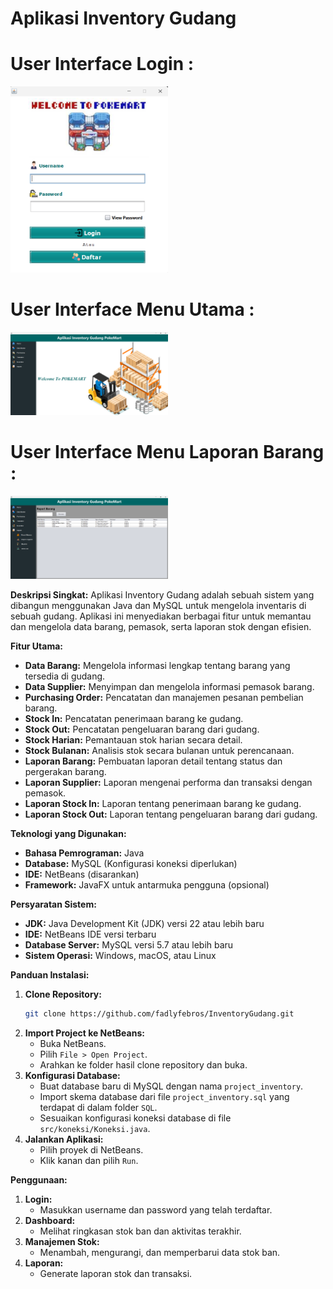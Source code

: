 # Aplikasi Inventory Gudang


<h1 align="left">User Interface Login :</h1>
<img align="justify" alt="Web-developer" width="50%" src="https://github.com/fadlyfebros/InventoryGudang/blob/main/Login.png">


<h1 align="left">User Interface Menu Utama :</h1>
<img align="justify" alt="Web-developer" width="50%" src="https://github.com/fadlyfebros/InventoryGudang/blob/main/menuUtama.png">


<h1 align="left">User Interface Menu Laporan Barang :</h1>
<img align="justify" alt="Web-developer" width="50%" src="https://github.com/fadlyfebros/InventoryGudang/blob/main/Report%20Barang.png">

**Deskripsi Singkat:**
Aplikasi Inventory Gudang adalah sebuah sistem yang dibangun menggunakan Java dan MySQL untuk mengelola inventaris di sebuah gudang. Aplikasi ini menyediakan berbagai fitur untuk memantau dan mengelola data barang, pemasok, serta laporan stok dengan efisien.

**Fitur Utama:**
- **Data Barang:** Mengelola informasi lengkap tentang barang yang tersedia di gudang.
- **Data Supplier:** Menyimpan dan mengelola informasi pemasok barang.
- **Purchasing Order:** Pencatatan dan manajemen pesanan pembelian barang.
- **Stock In:** Pencatatan penerimaan barang ke gudang.
- **Stock Out:** Pencatatan pengeluaran barang dari gudang.
- **Stock Harian:** Pemantauan stok harian secara detail.
- **Stock Bulanan:** Analisis stok secara bulanan untuk perencanaan.
- **Laporan Barang:** Pembuatan laporan detail tentang status dan pergerakan barang.
- **Laporan Supplier:** Laporan mengenai performa dan transaksi dengan pemasok.
- **Laporan Stock In:** Laporan tentang penerimaan barang ke gudang.
- **Laporan Stock Out:** Laporan tentang pengeluaran barang dari gudang.

**Teknologi yang Digunakan:**
- **Bahasa Pemrograman:** Java
- **Database:** MySQL (Konfigurasi koneksi diperlukan)
- **IDE:** NetBeans (disarankan)
- **Framework:** JavaFX untuk antarmuka pengguna (opsional)

**Persyaratan Sistem:**
- **JDK:** Java Development Kit (JDK) versi 22 atau lebih baru
- **IDE:** NetBeans IDE versi terbaru
- **Database Server:** MySQL versi 5.7 atau lebih baru
- **Sistem Operasi:** Windows, macOS, atau Linux

**Panduan Instalasi:**
1. **Clone Repository:**
   ```bash
   git clone https://github.com/fadlyfebros/InventoryGudang.git
2. **Import Project ke NetBeans:**
   - Buka NetBeans.
   - Pilih `File > Open Project`.
   - Arahkan ke folder hasil clone repository dan buka.
3. **Konfigurasi Database:**
   - Buat database baru di MySQL dengan nama `project_inventory`.
   - Import skema database dari file `project_inventory.sql` yang terdapat di dalam folder `SQL`.
   - Sesuaikan konfigurasi koneksi database di file `src/koneksi/Koneksi.java`.
4. **Jalankan Aplikasi:**
   - Pilih proyek di NetBeans.
   - Klik kanan dan pilih `Run`.

**Penggunaan:**
1. **Login:**
   - Masukkan username dan password yang telah terdaftar.
2. **Dashboard:**
   - Melihat ringkasan stok ban dan aktivitas terakhir.
3. **Manajemen Stok:**
   - Menambah, mengurangi, dan memperbarui data stok ban.
4. **Laporan:**
   - Generate laporan stok dan transaksi.
